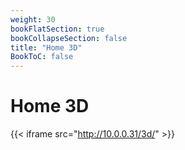 ```yaml
---
weight: 30
bookFlatSection: true
bookCollapseSection: false
title: "Home 3D"
BookToC: false
---
```

# Home 3D
{{< iframe src="http://10.0.0.31/3d/" >}}
